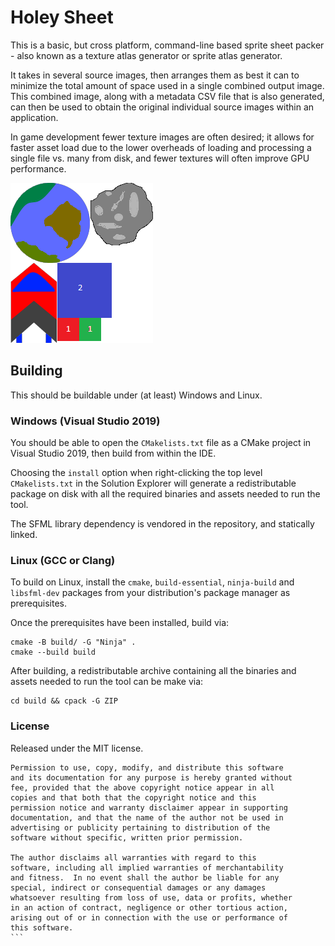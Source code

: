 Holey Sheet
===========

This is a basic, but cross platform, command-line based sprite sheet packer -
also known as a texture atlas generator or sprite atlas generator.

It takes in several source images, then arranges them as best it can to minimize
the total amount of space used in a single combined output image. This combined
image, along with a metadata CSV file that is also generated, can then be used
to obtain the original individual source images within an application.

In game development fewer texture images are often desired; it allows for
faster asset load due to the lower overheads of loading and processing a single
file vs. many from disk, and fewer textures will often improve GPU performance.

![Example Generated Spritesheet](SpriteSheet.png)

## Building

This should be buildable under (at least) Windows and Linux.

### Windows (Visual Studio 2019)

You should be able to open the `CMakelists.txt` file as a CMake project in
Visual Studio 2019, then build from within the IDE.

Choosing the `install` option when right-clicking the top level
`CMakelists.txt` in the Solution Explorer will generate a redistributable
package on disk with all the required binaries and assets needed to run the
tool.

The SFML library dependency is vendored in the repository, and statically
linked.

### Linux (GCC or Clang)

To build on Linux, install the `cmake`, `build-essential`, `ninja-build` and
`libsfml-dev` packages from your distribution's package manager as
prerequisites.

Once the prerequisites have been installed, build via:

```
cmake -B build/ -G "Ninja" .
cmake --build build

```

After building, a redistributable archive containing all the binaries and
assets needed to run the tool can be make via:
```
cd build && cpack -G ZIP

```

### License

Released under the MIT license.

````
Permission to use, copy, modify, and distribute this software
and its documentation for any purpose is hereby granted without
fee, provided that the above copyright notice appear in all
copies and that both that the copyright notice and this
permission notice and warranty disclaimer appear in supporting
documentation, and that the name of the author not be used in
advertising or publicity pertaining to distribution of the
software without specific, written prior permission.

The author disclaims all warranties with regard to this
software, including all implied warranties of merchantability
and fitness.  In no event shall the author be liable for any
special, indirect or consequential damages or any damages
whatsoever resulting from loss of use, data or profits, whether
in an action of contract, negligence or other tortious action,
arising out of or in connection with the use or performance of
this software.
```
